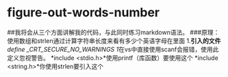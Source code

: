 # figure-out-words-number 
##我将会从三个方面讲解我的代码，与此同时练习markdown语法。
###原理：使用数组和strlen通过计算字符串长度来看有多少个英语字母在里面
1.**引入的文件**
*define _CRT_SECURE_NO_WARNINGS 1*在vs中直接使用scanf会报错，使用此定义忽视警告。
*include <stdio.h>*使用printf（库函数）要使用这个
*include <string.h>*你使用strlen要引入这个
